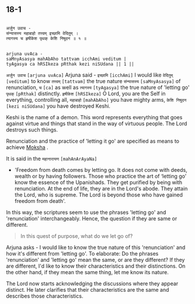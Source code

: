## 18-1


```shloka-sa

अर्जुन उवाच -
संन्यासस्य महाबाहो तत्त्वम् इच्छामि वेदितुम् ।
त्यागस्य च हृषीकेश पृथक् केशि निषूदन ॥ १ ॥

```
```shloka-sa-hk

arjuna uvAca -
saMnyAsasya mahAbAho tattvam icchAmi veditum |
tyAgasya ca hRSIkeza pRthak kezi niSUdana || 1 ||

```
`अर्जुन उवाच` `[arjuna uvAca]` Arjuna said - `इच्छामि` `[icchAmi]` I would like `वेदितुम्` `[veditum]` to know `तत्त्वम्` `[tattvam]` the true nature `संन्यासस्य` `[saMnyAsasya]` of renunciation, `च` `[ca]` as well as `त्यागस्य` `[tyAgasya]` the true nature of 'letting go' `पृथक्` `[pRthak]` distinctly. `हृषीकेश` `[hRSIkeza]` O Lord, you are the Self in everything, controlling all, `महाबाहो` `[mahAbAho]` you have mighty arms, `केशि निषूदन` `[kezi niSUdana]` you have destroyed Keshi.

Keshi is the name of a demon. This word represents everything that goes against virtue and things that stand in the way of virtuous people. The Lord destroys such things.

Renunciation and the practice of 'letting it go' are specified as means to achieve 
[Moksha](Moksha)
. 

It is said in the 
`महानारायण` `[mahAnArAyaNa]`
 - 'Freedom from death comes by letting go. It does not come with deeds, wealth or by having followers. Those who practice the art of ‘letting go’ know the essence of the Upanishads. They get purified by being with renunciation. At the end of life, they are in the Lord's abode. They attain the Lord, who is supreme. The Lord is beyond those who have gained freedom from death'.

In this way, the scriptures seem to use the phrases 'letting go' and 'renunciation' interchangeably. Hence, the question if they are same or different.



<a name='applnote_218'></a>
> In this quest of purpose, what do we let go of?



Arjuna asks - I would like to know the true nature of this 'renunciation' and how it's different from 'letting go'. To elaborate: Do the phrases 'renunciation' and 'letting go' mean the same, or are they different? If they are different, I'd like to know their characteristics and their distinctions. On the other hand, if they mean the same thing, let me know its nature.

The Lord now starts acknowledging the discussions where they appear distinct. He later clarifies that their characteristics are the same and describes those characteristics.


